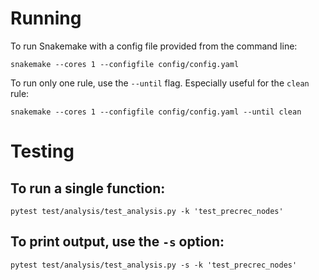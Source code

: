 # Running

To run Snakemake with a config file provided from the command line:

```
snakemake --cores 1 --configfile config/config.yaml
```

To run only one rule, use the `--until` flag. Especially useful for the `clean` rule:

```
snakemake --cores 1 --configfile config/config.yaml --until clean
```


# Testing

## To run a single function:
```
pytest test/analysis/test_analysis.py -k 'test_precrec_nodes'
```

## To print output, use the `-s` option:
```
pytest test/analysis/test_analysis.py -s -k 'test_precrec_nodes'
```
